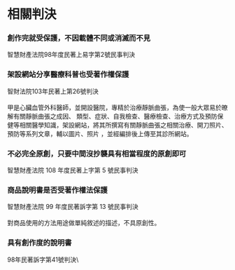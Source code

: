 # 相關判決

### 創作完就受保護，不因載體不同或消滅而不見

智慧財產法院98年度民著上易字第2號民事判決

### 架設網站分享醫療科普也受著作權保護

智財法院103年民著上第26號判決\
\
甲是心臟血管外科醫師，並開設醫院，專精於治療靜脈曲張，為使一般大眾易於暸解有關靜脈曲張之成因、 類型、症狀、自我檢查、醫療檢查、治療方式及預防保健等相關醫學知識，架設網站，將其所撰寫有關靜脈曲張之相關治療、開刀照片、預防等系列文章，輔以圖片、照片 ，並經編排後上傳至其診所網站。

### 不必完全原創，只要中間沒抄襲具有相當程度的原創即可

智慧財產法院 108 年度民著上字第 5 號民事判決

### 商品說明書是否受著作權法保護

智慧財產法院 99 年度民著訴字第 13 號民事判決\
\
對商品使用的方法用途做單純敘述的描述，不具原創性。

### 具有創作度的說明書

98年民著訴字第41號判決\
